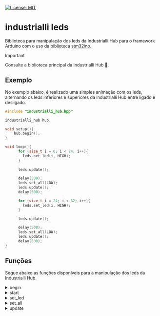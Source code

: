 [![License: MIT](https://img.shields.io/badge/License-MIT-yellow.svg)](https://opensource.org/licenses/MIT)

# industrialli leds

Biblioteca para manipulação dos leds da Industrialli Hub para o framework Arduino com o uso da biblioteca [stm32ino](https://github.com/stm32duino/).

> [!IMPORTANT]  
> Consulte a biblioteca principal da Industrialli Hub [🔗](https://github.com/Industrialli/Industrialli-Hub).

## Exemplo
No exemplo abaixo, é realizado uma simples animação com os leds, alternando os leds inferiores e superiores da Industrialli Hub entre ligado e desligado.

```cpp
#include "industrialli_hub.hpp"

industrialli_hub hub;

void setup(){
    hub.begin();
}

void loop(){
      for (size_t i = 0; i < 24; i++){
        leds.set_led(i, HIGH);
      }
		
      leds.update();

      delay(500);
      leds.set_all(LOW);
      leds.update();
      delay(500);

      for (size_t i = 24; i < 32; i++){
        leds.set_led(i, HIGH);
      }

      leds.update();

      delay(500);
      leds.set_all(LOW);
      leds.update();
      delay(500);
}
```

## Funções

Segue abaixo as funções disponíveis para a manipulação dos leds da Industrialli Hub.

<details>
<summary>begin</summary>

Inicializa os leds.

**Parâmetros:** void

**Retorno:** void

**Exemplo**
```cpp
leds.begin();
```
</details>

<details>
<summary>start</summary>

Realiza uma animação com os leds.

**Parâmetros:** void

**Retorno:** void

**Exemplo**
```cpp
leds.start();
```
</details>

<details>
<summary>set_led</summary>

Configura um estado para um led específico.

**Parâmetros:** 
- uint8_t: número do led entre 0 e 31;
- bool: estado do led: 0/LOW para desligar e 1/HIGH para ligar.

**Retorno:** void

**Exemplo**
```cpp
leds.set_led(0, HIGH);
leds.update();
```
</details>

<details>
<summary>set_all</summary>

Configura um estado para todos os leds.

**Parâmetros:** 
- bool: estado dos leds: 0/LOW para desligar e 1/HIGH para ligar.

**Retorno:** void

**Exemplo**
```cpp
leds.set_all(HIGH);
leds.update();
```
</details>

<details>
<summary>update</summary>

Envia os estados dos leds para o CI.

**Parâmetros:** void

**Retorno:** void

**Exemplo**
```cpp
leds.set_all(HIGH);
leds.update();
```
</details>
